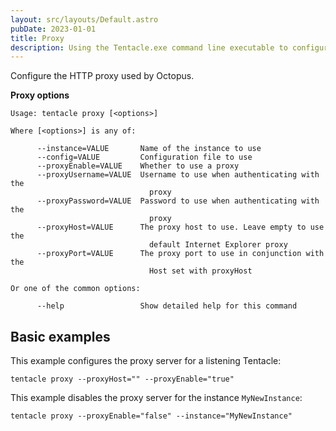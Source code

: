 ```yaml
---
layout: src/layouts/Default.astro
pubDate: 2023-01-01
title: Proxy
description: Using the Tentacle.exe command line executable to configure the HTTP proxy used by Octopus.
---
```


Configure the HTTP proxy used by Octopus.

**Proxy options**

```text
Usage: tentacle proxy [<options>]

Where [<options>] is any of:

      --instance=VALUE       Name of the instance to use
      --config=VALUE         Configuration file to use
      --proxyEnable=VALUE    Whether to use a proxy
      --proxyUsername=VALUE  Username to use when authenticating with the
                               proxy
      --proxyPassword=VALUE  Password to use when authenticating with the
                               proxy
      --proxyHost=VALUE      The proxy host to use. Leave empty to use the
                               default Internet Explorer proxy
      --proxyPort=VALUE      The proxy port to use in conjunction with the
                               Host set with proxyHost

Or one of the common options:

      --help                 Show detailed help for this command
```

## Basic examples

This example configures the proxy server for a listening Tentacle:

```text
tentacle proxy --proxyHost="" --proxyEnable="true"
```

This example disables the proxy server for the instance `MyNewInstance`:

```text
tentacle proxy --proxyEnable="false" --instance="MyNewInstance"
```
